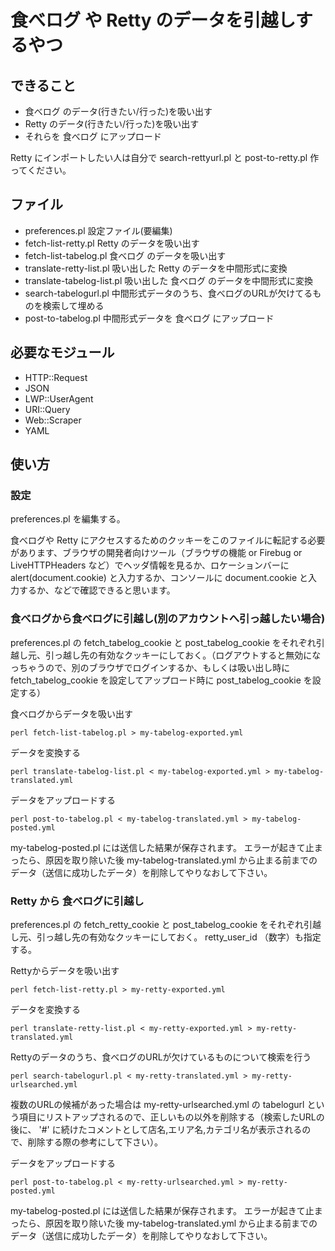 # 食べログ や Retty のデータを引越しするやつ

## できること

* 食べログ のデータ(行きたい/行った)を吸い出す
* Retty のデータ(行きたい/行った)を吸い出す
* それらを 食べログ にアップロード

Retty にインポートしたい人は自分で search-rettyurl.pl と post-to-retty.pl 作ってください。

## ファイル

* preferences.pl 設定ファイル(要編集)
* fetch-list-retty.pl Retty のデータを吸い出す
* fetch-list-tabelog.pl 食べログ のデータを吸い出す
* translate-retty-list.pl 吸い出した Retty のデータを中間形式に変換
* translate-tabelog-list.pl 吸い出した 食べログ のデータを中間形式に変換
* search-tabelogurl.pl 中間形式データのうち、食べログのURLが欠けてるものを検索して埋める
* post-to-tabelog.pl 中間形式データを 食べログ にアップロード

## 必要なモジュール

* HTTP::Request
* JSON
* LWP::UserAgent
* URI::Query
* Web::Scraper
* YAML

## 使い方

### 設定

preferences.pl を編集する。

食べログや Retty にアクセスするためのクッキーをこのファイルに転記する必要があります、ブラウザの開発者向けツール（ブラウザの機能 or Firebug or LiveHTTPHeaders など）でヘッダ情報を見るか、ロケーションバーに alert(document.cookie) と入力するか、コンソールに document.cookie と入力するか、などで確認できると思います。

### 食べログから食べログに引越し(別のアカウントへ引っ越したい場合)

preferences.pl の fetch_tabelog_cookie と post_tabelog_cookie をそれぞれ引越し元、引っ越し先の有効なクッキーにしておく。（ログアウトすると無効になっちゃうので、別のブラウザでログインするか、もしくは吸い出し時に fetch_tabelog_cookie を設定してアップロード時に post_tabelog_cookie を設定する）

食べログからデータを吸い出す

    perl fetch-list-tabelog.pl > my-tabelog-exported.yml

データを変換する

    perl translate-tabelog-list.pl < my-tabelog-exported.yml > my-tabelog-translated.yml

データをアップロードする

    perl post-to-tabelog.pl < my-tabelog-translated.yml > my-tabelog-posted.yml

my-tabelog-posted.pl には送信した結果が保存されます。
エラーが起きて止まったら、原因を取り除いた後 my-tabelog-translated.yml から止まる前までのデータ（送信に成功したデータ）を削除してやりなおして下さい。

### Retty から 食べログに引越し

preferences.pl の fetch_retty_cookie と post_tabelog_cookie をそれぞれ引越し元、引っ越し先の有効なクッキーにしておく。 retty_user_id （数字）も指定する。

Rettyからデータを吸い出す

    perl fetch-list-retty.pl > my-retty-exported.yml

データを変換する

    perl translate-retty-list.pl < my-retty-exported.yml > my-retty-translated.yml

Rettyのデータのうち、食べログのURLが欠けているものについて検索を行う

    perl search-tabelogurl.pl < my-retty-translated.yml > my-retty-urlsearched.yml

複数のURLの候補があった場合は my-retty-urlsearched.yml の tabelogurl という項目にリストアップされるので、正しいもの以外を削除する（検索したURLの後に、 '#' に続けたコメントとして店名,エリア名,カテゴリ名が表示されるので、削除する際の参考にして下さい）。

データをアップロードする

    perl post-to-tabelog.pl < my-retty-urlsearched.yml > my-retty-posted.yml

my-tabelog-posted.pl には送信した結果が保存されます。
エラーが起きて止まったら、原因を取り除いた後 my-tabelog-translated.yml から止まる前までのデータ（送信に成功したデータ）を削除してやりなおして下さい。

